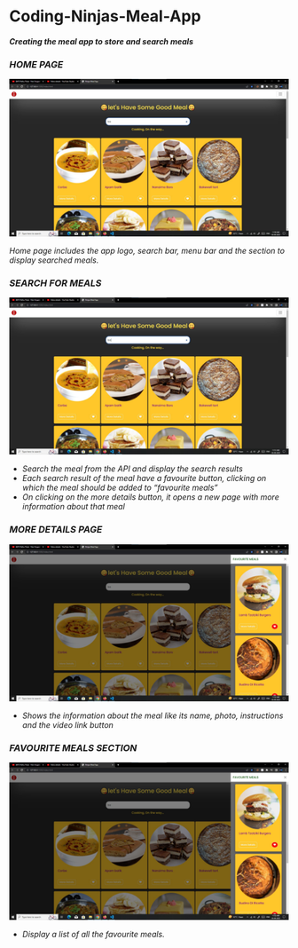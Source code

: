 <h1> Coding-Ninjas-Meal-App</h1>
<h4><i>Creating the meal app to store and search meals<i></h4>
  <h3><b>HOME PAGE</b></h3>
  <img src="https://github.com/NikhilPatil77/mealapp/blob/main/Assets/Screenshot%202023-06-03%20115119.jpg">
  <p>Home page includes the app logo, search bar, menu bar and the section to display searched meals.</p>
  <h3><b>SEARCH FOR MEALS</b></h3>
  <img src="https://github.com/NikhilPatil77/mealapp/blob/main/Assets/Screenshot%202023-06-03%20115150.jpg">
  <ul>
      <li>Search the meal from the API and display the search results</li>
      <li>Each search result of the meal have a favourite button, clicking on which the meal should be added to “favourite meals”</li>
      <li>On clicking on the more details button, it opens a new page with more information about that meal</li>
  </ul>
   <h3><b>MORE DETAILS PAGE</b></h3>
  <img src="https://github.com/NikhilPatil77/mealapp/blob/main/Assets/Screenshot%202023-06-03%20115226.jpg"> 
  <ul>
      <li>Shows the information about the meal like its name, photo, instructions and the video link button</li>
  </ul>
    <h3><b>FAVOURITE MEALS SECTION</b></h3>
  <img src="https://github.com/NikhilPatil77/mealapp/blob/main/Assets/Screenshot%202023-06-03%20115226.jpg"> 
  <ul>
      <li>Display a list of all the favourite meals.</li>
  </ul>
